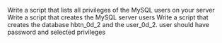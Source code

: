 Write a script that lists all privileges of the MySQL users on your server
Write a script that creates the MySQL server users
Write a script that creates the database hbtn_0d_2 and the user_0d_2. user should have password and selected privileges
